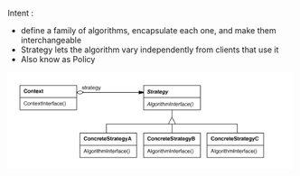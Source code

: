 Intent :

- define a family of algorithms, encapsulate each one, and make them interchangeable
- Strategy lets the algorithm vary independently from clients that use it 
- Also know as Policy


<img src='./UML.png'></img>